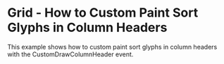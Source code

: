 # Grid - How to Custom Paint Sort Glyphs in Column Headers


This example shows how to custom paint sort glyphs in column headers with the CustomDrawColumnHeader event.<br><br>

<br/>


